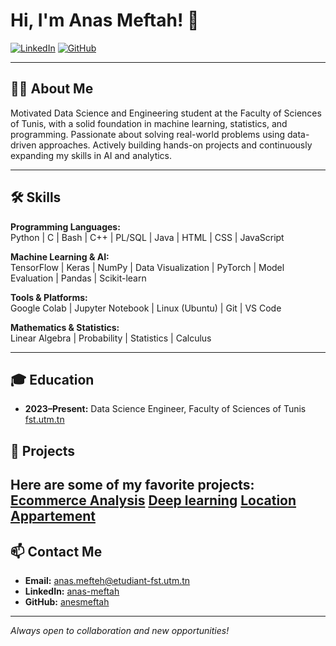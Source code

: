# Hi, I'm Anas Meftah! 👋

[![LinkedIn](https://img.shields.io/badge/LinkedIn-anas--meftah-blue?logo=linkedin)](https://www.linkedin.com/in/anas-meftah/)
[![GitHub](https://img.shields.io/badge/GitHub-anesmeftah-black?logo=github)](https://github.com/anesmeftah)

---

## 👨‍💻 About Me

Motivated Data Science and Engineering student at the Faculty of Sciences of Tunis, with a solid foundation in machine learning, statistics, and programming. Passionate about solving real-world problems using data-driven approaches. Actively building hands-on projects and continuously expanding my skills in AI and analytics.

---

## 🛠️ Skills

**Programming Languages:**  
Python | C | Bash | C++ | PL/SQL | Java | HTML | CSS | JavaScript

**Machine Learning & AI:**  
TensorFlow | Keras | NumPy | Data Visualization | PyTorch | Model Evaluation | Pandas | Scikit-learn

**Tools & Platforms:**  
Google Colab | Jupyter Notebook | Linux (Ubuntu) | Git | VS Code

**Mathematics & Statistics:**  
Linear Algebra | Probability | Statistics | Calculus

---

## 🎓 Education

- **2023–Present:** Data Science Engineer, Faculty of Sciences of Tunis  
  [fst.utm.tn](https://fst.utm.tn/)

## 🚀 Projects

Here are some of my favorite projects:
[Ecommerce Analysis](https://github.com/anesmeftah/Ecommerce-Analysis)
[Deep learning](https://github.com/anesmeftah/deep-learning-roadmap)
[Location Appartement](https://github.com/anesmeftah/locationappartement-project)
---

## 📫 Contact Me

- **Email:** anas.mefteh@etudiant-fst.utm.tn
- **LinkedIn:** [anas-meftah](https://www.linkedin.com/in/anas-meftah/)
- **GitHub:** [anesmeftah](https://github.com/anesmeftah)

---

*Always open to collaboration and new opportunities!*
